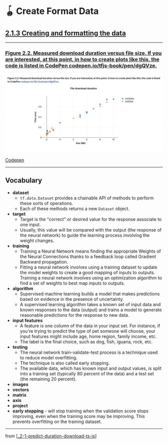 # 🪀 Create Format Data

## [**2.1.3** Creating and formatting the data](https://livebook.manning.com/book/deep-learning-with-javascript/chapter-2/21)

---

### [**Figure 2.2.** Measured download duration versus file size. If you are interested, at this point, in how to create plots like this, the code is listed in CodePen codepen.io/tfjs-book/pen/dgQVze.](https://livebook.manning.com/book/deep-learning-with-javascript/chapter-2/ch02fig02)

<img src="../../../assets/figures/Figure_2-2.png"/>

[Codepen](https://codepen.io/tfjs-book/pen/dgQVze)

---

## **Vocabulary**

- **dataset**
  - `tf.data.Dataset` provides a chainable API of methods to perform these sorts of operations.
  - Each of these methods returns a new `Dataset` object.
- **target**
  - Target is the "correct" or desired value for the response associate to one input.
  - Usually, this value will be compared with the output (the response of the neural network) to guide the learning process involving the weight changes.
- **training**
  - Training a Neural Network means finding the appropriate Weights of the Neural Connections thanks to a feedback loop called Gradient Backward propagation.
  - Fitting a neural network involves using a training dataset to update the model weights to create a good mapping of inputs to outputs. Training a neural network involves using an optimization algorithm to find a set of weights to best map inputs to outputs.
- **algorithm**
  - Supervised machine learning builds a model that makes predictions based on evidence in the presence of uncertainty.
  - A supervised learning algorithm takes a known set of input data and known responses to the data (output) and trains a model to generate reasonable predictions for the response to new data.
- **input features**
  - A feature is one column of the data in your input set. For instance, if you're trying to predict the type of pet someone will choose, your input features might include age, home region, family income, etc.
  - The label is the final choice, such as dog, fish, iguana, rock, etc.
- **testing**
  - The neural network train-validate-test process is a technique used to reduce model overfitting.
  - The technique is also called early stopping.
  - The available data, which has known input and output values, is split into a training set (typically 80 percent of the data) and a test set (the remaining 20 percent).
- **images**
- **vectors**
- **matrix**
- **axis**
- **project**
- **early stopping** - will stop training when the validation score stops improving, even when the training score may be improving. This prevents overfitting on the training dataset.

---

from [[_2-1-predict-duration-download-ts-js]]

[//begin]: # "Autogenerated link references for markdown compatibility"
[_2-1-predict-duration-download-ts-js]: _2-1-predict-duration-download-ts-js.md "🪀 Predict TF.js Download"
[//end]: # "Autogenerated link references"

